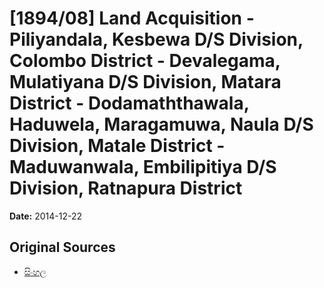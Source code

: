 # [1894/08] Land Acquisition - Piliyandala, Kesbewa D/S Division, Colombo District - Devalegama, Mulatiyana D/S Division, Matara District - Dodamaththawala, Haduwela, Maragamuwa, Naula D/S Division, Matale District - Maduwanwala, Embilipitiya D/S Division, Ratnapura District

**Date:** 2014-12-22

## Original Sources

- [සිංහල](https://documents.gov.lk/view/extra-gazettes/2014/12/1894-08_S.pdf)
